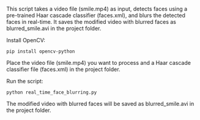 This script takes a video file (smile.mp4) as input, detects faces using a pre-trained Haar cascade classifier (faces.xml), and blurs the detected faces in real-time. It saves the modified video with blurred faces as blurred_smile.avi in the project folder.

Install OpenCV:

``pip install opencv-python``

Place the video file (smile.mp4) you want to process and a Haar cascade classifier file (faces.xml) in the project folder.

Run the script:

``python real_time_face_blurring.py``

The modified video with blurred faces will be saved as blurred_smile.avi in the project folder.
